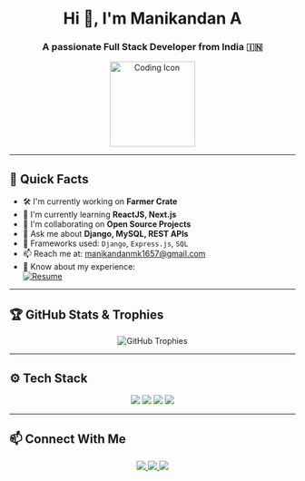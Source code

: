 <h1 align="center">Hi 👋, I'm Manikandan A</h1>
<h3 align="center">A passionate Full Stack Developer from India 🇮🇳</h3>

<p align="center">
  <img src="https://cdn-icons-png.flaticon.com/512/3989/3989764.png" alt="Coding Icon" width="150" />
</p>

---

## 📌 Quick Facts

- 🛠️ I'm currently working on **Farmer Crate**
- 🌱 I'm currently learning **ReactJS, Next.js**
- 🤝 I'm collaborating on **Open Source Projects**
- 💬 Ask me about **Django, MySQL, REST APIs**
- 🧰 Frameworks used: `Django`, `Express.js`, `SQL`
- 📫 Reach me at: [manikandanmk1657@gmail.com](mailto:manikandanmk1657@gmail.com)
- 📄 Know about my experience:  
  [![Resume](https://img.shields.io/badge/-Click%20to%20View%20Resume-blue?style=flat-square&logo=google-drive&logoColor=white)](https://rxresu.me/manikandanmk1657/manikandan-a-resume)

---

## 🏆 GitHub Stats & Trophies

<p align="center">
  <img src="https://github-profile-trophy.vercel.app/?username=Manikandan16A&theme=darkhub&row=2&column=4" alt="GitHub Trophies" />
</p>

---

## ⚙️ Tech Stack

<p align="center">
  <img src="https://img.shields.io/badge/Python-3776AB?style=for-the-badge&logo=python&logoColor=white" />
  <img src="https://img.shields.io/badge/Django-092E20?style=for-the-badge&logo=django&logoColor=white" />
  <img src="https://img.shields.io/badge/JavaScript-F7DF1E?style=for-the-badge&logo=javascript&logoColor=black" />
  <img src="https://img.shields.io/badge/SQL-003B57?style=for-the-badge&logo=postgresql&logoColor=white" />
</p>

---

## 📫 Connect With Me

<p align="center">
  <a href="mailto:manikandanmk1657@gmail.com">
    <img src="https://img.shields.io/badge/-Gmail-D14836?style=for-the-badge&logo=gmail&logoColor=white" />
  </a>
  <a href="https://www.linkedin.com/in/yourprofile">
    <img src="https://img.shields.io/badge/-LinkedIn-0A66C2?style=for-the-badge&logo=linkedin&logoColor=white" />
  </a>
  <a href="https://github.com/Manikandan16A">
    <img src="https://img.shields.io/badge/-GitHub-171515?style=for-the-badge&logo=github&logoColor=white" />
  </a>
</p>